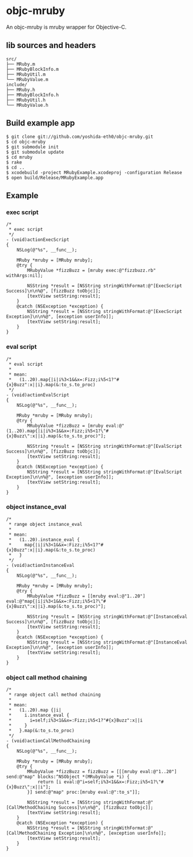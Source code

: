 # objc-mruby

An objc-mruby is mruby wrapper for Objective-C.

## lib sources and headers

    src/
    ├── MRuby.m
    ├── MRubyBlockInfo.m
    ├── MRubyUtil.m
    └── MRubyValue.m
    include/
    ├── MRuby.h
    ├── MRubyBlockInfo.h
    ├── MRubyUtil.h
    └── MRubyValue.h

## Build example app

    $ git clone git://github.com/yoshida-eth0/objc-mruby.git
    $ cd objc-mruby
    $ git submodule init
    $ git submodule update
    $ cd mruby
    $ rake
    $ cd ..
    $ xcodebuild -project MRubyExample.xcodeproj -configuration Release
    $ open build/Release/MRubyExample.app

## Example

### exec script

    /*
     * exec script
     */
    - (void)actionExecScript
    {
        NSLog(@"%s", __func__);
    
        MRuby *mruby = [MRuby mruby];
        @try {
            MRubyValue *fizzBuzz = [mruby exec:@"fizzbuzz.rb" withArgs:nil];
        
            NSString *result = [NSString stringWithFormat:@"[ExecScript Success]\n\n%@", [fizzBuzz toObjc]];
            [textView setString:result];
        }
        @catch (NSException *exception) {
            NSString *result = [NSString stringWithFormat:@"[ExecScript Exception]\n\n%@", [exception userInfo]];
            [textView setString:result];
        }
    }

### eval script

    /*
     * eval script
     *
     * mean:
     *   (1..20).map{|i|i%3<1&&x=:Fizz;i%5<1?"#{x}Buzz":x||i}.map(&:to_s.to_proc)
     */
    - (void)actionEvalScript
    {
        NSLog(@"%s", __func__);
    
        MRuby *mruby = [MRuby mruby];
        @try {
            MRubyValue *fizzBuzz = [mruby eval:@"(1..20).map{|i|i%3<1&&x=:Fizz;i%5<1?\"#{x}Buzz\":x||i}.map(&:to_s.to_proc)"];
    
            NSString *result = [NSString stringWithFormat:@"[EvalScript Success]\n\n%@", [fizzBuzz toObjc]];
            [textView setString:result];
        }
        @catch (NSException *exception) {
            NSString *result = [NSString stringWithFormat:@"[EvalScript Exception]\n\n%@", [exception userInfo]];
            [textView setString:result];
        }
    }

### object instance_eval

    /*
     * range object instance_eval
     *
     * mean:
     *   (1..20).instance_eval {
     *     map{|i|i%3<1&&x=:Fizz;i%5<1?"#{x}Buzz":x||i}.map(&:to_s.to_proc)
     *   }
     */
    - (void)actionInstanceEval
    {
        NSLog(@"%s", __func__);
    
        MRuby *mruby = [MRuby mruby];
        @try {
            MRubyValue *fizzBuzz = [[mruby eval:@"1..20"] eval:@"map{|i|i%3<1&&x=:Fizz;i%5<1?\"#{x}Buzz\":x||i}.map(&:to_s.to_proc)"];
    
            NSString *result = [NSString stringWithFormat:@"[InstanceEval Success]\n\n%@", [fizzBuzz toObjc]];
            [textView setString:result];
        }
        @catch (NSException *exception) {
            NSString *result = [NSString stringWithFormat:@"[InstanceEval Exception]\n\n%@", [exception userInfo]];
            [textView setString:result];
        }
    }

### object call method chaining

    /*
     * range object call method chaining
     *
     * mean:
     *   (1..20).map {|i|
     *     i.instance_eval {
     *       i=self;i%3<1&&x=:Fizz;i%5<1?"#{x}Buzz":x||i
     *     }
     *   }.map(&:to_s.to_proc)
     */
    - (void)actionCallMethodChaining
    {
        NSLog(@"%s", __func__);
 
        MRuby *mruby = [MRuby mruby];
        @try {
            MRubyValue *fizzBuzz = fizzBuzz = [[[mruby eval:@"1..20"] send:@"map" blocks:^NSObject *(MRubyValue *i) {
                return [i eval:@"i=self;i%3<1&&x=:Fizz;i%5<1?\"#{x}Buzz\":x||i"];
            }] send:@"map" proc:[mruby eval:@":to_s"]];
 
            NSString *result = [NSString stringWithFormat:@"[CallMethodChaining Success]\n\n%@", [fizzBuzz toObjc]];
            [textView setString:result];
        }
        @catch (NSException *exception) {
            NSString *result = [NSString stringWithFormat:@"[CallMethodChaining Exception]\n\n%@", [exception userInfo]];
            [textView setString:result];
        }
    }


